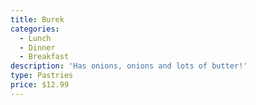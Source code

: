 ```yaml
---
title: Burek
categories:
  - Lunch
  - Dinner
  - Breakfast
description: 'Has onions, onions and lots of butter!'
type: Pastries
price: $12.99
---
```


